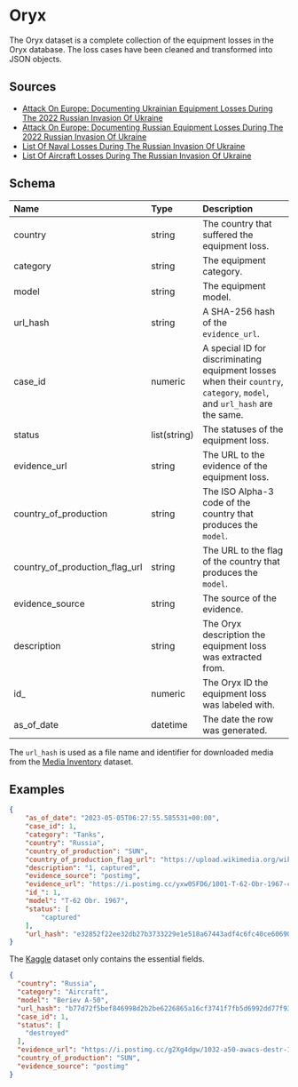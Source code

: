 # Oryx

The Oryx dataset is a complete collection of the equipment losses in the Oryx database. The loss cases have been cleaned and transformed into JSON objects.

## Sources

- [Attack On Europe: Documenting Ukrainian Equipment Losses During The 2022 Russian Invasion Of Ukraine](https://www.oryxspioenkop.com/2022/02/attack-on-europe-documenting-ukrainian.html)
- [Attack On Europe: Documenting Russian Equipment Losses During The 2022 Russian Invasion Of Ukraine](https://www.oryxspioenkop.com/2022/02/attack-on-europe-documenting-equipment.html)
- [List Of Naval Losses During The Russian Invasion Of Ukraine](https://www.oryxspioenkop.com/2022/03/list-of-naval-losses-during-2022.html)
- [List Of Aircraft Losses During The Russian Invasion Of Ukraine](https://www.oryxspioenkop.com/2022/03/list-of-aircraft-losses-during-2022.html)

## Schema

<!-- BEGIN SCHEMA SECTION -->

| Name                           | Type         | Description                                                                                                              |
|:-------------------------------|:-------------|:-------------------------------------------------------------------------------------------------------------------------|
| country                        | string       | The country that suffered the equipment loss.                                                                            |
| category                       | string       | The equipment category.                                                                                                  |
| model                          | string       | The equipment model.                                                                                                     |
| url_hash                       | string       | A SHA-256 hash of the `evidence_url`.                                                                                    |
| case_id                        | numeric      | A special ID for discriminating equipment losses when their `country`, `category`, `model`, and `url_hash` are the same. |
| status                         | list(string) | The statuses of the equipment loss.                                                                                      |
| evidence_url                   | string       | The URL to the evidence of the equipment loss.                                                                           |
| country_of_production          | string       | The ISO Alpha-3 code of the country that produces the `model`.                                                           |
| country_of_production_flag_url | string       | The URL to the flag of the country that produces the `model`.                                                            |
| evidence_source                | string       | The source of the evidence.                                                                                              |
| description                    | string       | The Oryx description the equipment loss was extracted from.                                                              |
| id_                            | numeric      | The Oryx ID the equipment loss was labeled with.                                                                         |
| as_of_date                     | datetime     | The date the row was generated.                                                                                          |

<!-- END SCHEMA SECTION -->

The `url_hash` is used as a file name and identifier for downloaded media from the [Media Inventory](./Media%20Inventory.md) dataset.

## Examples

```json
{
    "as_of_date": "2023-05-05T06:27:55.585531+00:00",
    "case_id": 1,
    "category": "Tanks",
    "country": "Russia",
    "country_of_production": "SUN",
    "country_of_production_flag_url": "https://upload.wikimedia.org/wikipedia/commons/thumb/a/a9/Flag_of_the_Soviet_Union.svg/23px-Flag_of_the_Soviet_Union.svg.png",
    "description": "1, captured",
    "evidence_source": "postimg",
    "evidence_url": "https://i.postimg.cc/yxw0SFD6/1001-T-62-Obr-1967-capt.jpg",
    "id_": 1,
    "model": "T-62 Obr. 1967",
    "status": [
        "captured"
    ],
    "url_hash": "e32852f22ee32db27b3733229e1e518a67443adf4c6fc40ce60690f1ac6f3b6a"
}
```

The [Kaggle](https://www.kaggle.com/dominictarro/borderlands) dataset only contains the essential fields.

```json
{
  "country": "Russia",
  "category": "Aircraft",
  "model": "Beriev A-50",
  "url_hash": "b77d72f5bef846998d2b2be6226865a16cf3741f7fb5d6992dd77f93d31130bc",
  "case_id": 1,
  "status": [
    "destroyed"
  ],
  "evidence_url": "https://i.postimg.cc/g2Xg4dgw/1032-a50-awacs-destr-14-01-24.jpg",
  "country_of_production": "SUN",
  "evidence_source": "postimg"
}
```
